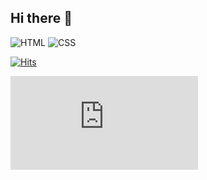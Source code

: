 ## Hi there 👋

![HTML](https://img.shields.io/badge/HTML-E34F26?style=flat&logo=html5&logoColor=white)
![CSS](https://img.shields.io/badge/CSS-1572B6?style=flat&logo=css3&logoColor=white)


[![Hits](https://hits.seeyoufarm.com/api/count/incr/badge.svg?url=https%3A%2F%2Fgithub.com%2Fnewfly101%2Fhit-counter&count_bg=%23F97580&title_bg=%23555555&icon=git.svg&icon_color=%23E7E7E7&title=Git&edge_flat=false)](https://hits.seeyoufarm.com)

![Summary Card](https://raw.githubusercontent.com/newfly101/github-commit-time/main/profile-summary-card-output/README.md)

<!--
**newfly101/newfly101** is a ✨ _special_ ✨ repository because its `README.md` (this file) appears on your GitHub profile.

git hub 조회/방문 기록 표기
https://hits.seeyoufarm.com/

commit 시간대 (gist)
id = a6077db117f9b1a259ec7bc5c7924240

Here are some ideas to get you started:



- 🔭 I’m currently working on ...
- 🌱 I’m currently learning ...
- 👯 I’m looking to collaborate on ...
- 🤔 I’m looking for help with ...
- 💬 Ask me about ...
- 📫 How to reach me: ...
- 😄 Pronouns: ...
- ⚡ Fun fact: ...
-->
